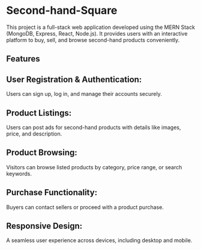 # Second-hand-Square

This project is a full-stack web application developed using the MERN Stack (MongoDB, Express, React, Node.js). It provides users with an interactive platform to buy, sell, and browse second-hand products conveniently.

## Features
## User Registration & Authentication:
Users can sign up, log in, and manage their accounts securely.

## Product Listings:
Users can post ads for second-hand products with details like images, price, and description.

## Product Browsing:
Visitors can browse listed products by category, price range, or search keywords.

## Purchase Functionality:
Buyers can contact sellers or proceed with a product purchase.

## Responsive Design:
A seamless user experience across devices, including desktop and mobile.